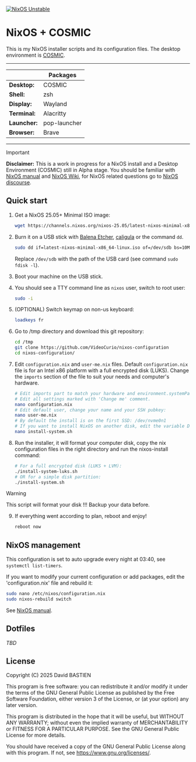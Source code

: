 [![NixOS Unstable](https://img.shields.io/badge/NixOS-25.05-blue.svg?style=flat-square&logo=NixOS&logoColor=white)](https://nixos.org)

# NixOS + COSMIC

This is my NixOS installer scripts and its configuration files. The desktop environment is [COSMIC](https://system76.com/cosmic/).

------

|               | Packages     |
|---------------|--------------|
| **Desktop:**  | COSMIC       | 
| **Shell:**    | zsh          |
| **Display:**  | Wayland      |
| **Terminal:** | Alacritty    |
| **Launcher:** | pop-launcher |
| **Browser:**  | Brave        |

-----

> [!IMPORTANT]
> **Disclaimer:** This is a work in progress for a NixOS install and a Desktop Environment (COSMIC) still in Alpha stage.
> You should be familiar with [NixOS manual](https://nixos.org/manual/nixos/stable/) and [NixOS Wiki](https://nixos.wiki/wiki/Main_Page), for NixOS related questions go to [NixOS discourse](https://discourse.nixos.org/).

## Quick start

1. Get a NixOS 25.05+ Minimal ISO image:
   ```bash
   wget https://channels.nixos.org/nixos-25.05/latest-nixos-minimal-x86_64-linux.iso
   ```

2. Burn it on a USB stick with [Balena Etcher](https://etcher.balena.io/#download-etcher), [caligula](https://github.com/ifd3f/caligula) or the command `dd`.
   ```bash
   sudo dd if=latest-nixos-minimal-x86_64-linux.iso of=/dev/sdb bs=10MB oflag=dsync status=progress
   ```
   Replace `/dev/sdb` with the path of the USB card (see command `sudo fdisk -l`).
3. Boot your machine on the USB stick.
4. You should see a TTY command line as `nixos` user, switch to root user:
   ```bash
   sudo -i
   ```
5. (OPTIONAL) Switch keymap on non-us keyboard: 
   ```bash
   loadkeys fr
   ```
6. Go to /tmp directory and download this git repository: 
   ```bash
   cd /tmp
   git clone https://github.com/VideoCurio/nixos-configuration
   cd nixos-configuration/
   ```
7. Edit `configuration.nix` and `user-me.nix` files. Default `configuration.nix` file is for an Intel x86 platform with a full encrypted disk (LUKS).
   Change the `imports` section of the file to suit your needs and computer's hardware.
   ```bash
   # Edit imports part to match your hardware and environment.systemPackages to add/remove packages.
   # Edit all settings marked with 'Change me' comment.
   nano configuration.nix
   # Edit default user, change your name and your SSH pubkey:
   nano user-me.nix
   # By default the install is on the first SSD: /dev/nvme0n1
   # If you want to install NixOS on another disk, edit the variable DISK_PART
   nano install-system.sh
   ```
8. Run the installer, it will format your computer disk, copy the nix configuration files in the right directory and run the nixos-install command: 
   ```bash
   # For a full encrypted disk (LUKS + LVM):
   ./install-system-luks.sh
   # OR for a simple disk partition:
   ./install-system.sh
   ```
> [!WARNING]
> This script will format your disk !!! Backup your data before.

9. If everything went according to plan, reboot and enjoy!
   ```bash
   reboot now
   ```

## NixOS management

This configuration is set to auto upgrade every night at 03:40, see `systemctl list-timers`.

If you want to modify your current configuration or add packages, edit the 'configuration.nix' file and rebuild it:
```bash
sudo nano /etc/nixos/configuration.nix
sudo nixos-rebuild switch
```

See [NixOS manual](https://nixos.org/manual/nixos/stable/).

## Dotfiles

*TBD*

## License

Copyright (C) 2025  David BASTIEN

This program is free software: you can redistribute it and/or modify
it under the terms of the GNU General Public License as published by
the Free Software Foundation, either version 3 of the License, or
(at your option) any later version.

This program is distributed in the hope that it will be useful,
but WITHOUT ANY WARRANTY; without even the implied warranty of
MERCHANTABILITY or FITNESS FOR A PARTICULAR PURPOSE.  See the
GNU General Public License for more details.

You should have received a copy of the GNU General Public License
along with this program.  If not, see <https://www.gnu.org/licenses/>.